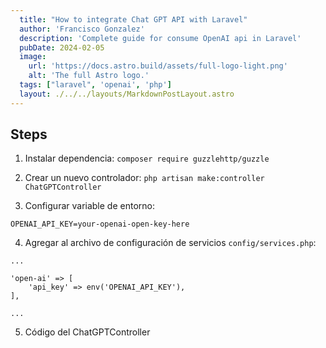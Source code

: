 ```yaml
---
  title: "How to integrate Chat GPT API with Laravel"
  author: 'Francisco Gonzalez'
  description: 'Complete guide for consume OpenAI api in Laravel'
  pubDate: 2024-02-05
  image:
    url: 'https://docs.astro.build/assets/full-logo-light.png'
    alt: 'The full Astro logo.'
  tags: ["laravel", 'openai', 'php']
  layout: ./../../layouts/MarkdownPostLayout.astro
---
```


<!-- # How to integrate Chat GPT API with Laravel -->

## Steps

1. Instalar dependencia: `composer require guzzlehttp/guzzle`

2. Crear un nuevo controlador: `php artisan make:controller ChatGPTController`

3. Configurar variable de entorno:
```
OPENAI_API_KEY=your-openai-open-key-here
```

4. Agregar al archivo de configuración de servicios `config/services.php`:
```
...

'open-ai' => [
    'api_key' => env('OPENAI_API_KEY'),
],

...
```

5. Código del ChatGPTController
```

```